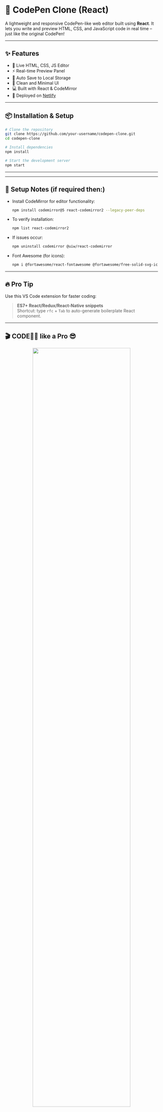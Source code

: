 
# 🚀 CodePen Clone (React)

A lightweight and responsive CodePen-like web editor built using **React**. It lets you write and preview HTML, CSS, and JavaScript code in real time – just like the original CodePen!

---

## ✨ Features

- 📝 Live HTML, CSS, JS Editor
- ⚡ Real-time Preview Panel
- 💾 Auto Save to Local Storage
- 🎨 Clean and Minimal UI
- 💻 Built with React & CodeMirror
- 🚀 Deployed on [Netlify](https://your-netlify-link.netlify.app)

---

## 📦 Installation & Setup

```bash
# Clone the repository
git clone https://github.com/your-username/codepen-clone.git
cd codepen-clone

# Install dependencies
npm install

# Start the development server
npm start
```

---

---

## 🔧 Setup Notes (if required then:)

- Install CodeMirror for editor functionality:
  ```bash
  npm install codemirror@5 react-codemirror2 --legacy-peer-deps
  ```

- To verify installation:
  ```bash
  npm list react-codemirror2
  ```

- If issues occur:
  ```bash
  npm uninstall codemirror @uiw/react-codemirror
  ```

- Font Awesome (for icons):
  ```bash
  npm i @fortawesome/react-fontawesome @fortawesome/free-solid-svg-icons @fortawesome/fontawesome-svg-core
  ```

---

## 🔥 Pro Tip

Use this VS Code extension for faster coding:
> **ES7+ React/Redux/React-Native snippets**  
Shortcut: type `rfc` + `Tab` to auto-generate boilerplate React component.

---

## 🎬 CODE✌🏻 like a **Pro 😎**

<p align="center">
  <img src="https://media2.giphy.com/media/v1.Y2lkPTc5MGI3NjExZ25yY2IydzFpYzVjMW1kYzQybTQ5MjA1Yml1OG02cjcydnlteDB4YSZlcD12MV9pbnRlcm5hbF9naWZfYnlfaWQmY3Q9Zw/ADD4w6XgqLBJohQdBK/giphy.gif" width="80%">
</p>

<P align="center">Made with 💙 using React.</P>

